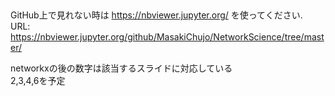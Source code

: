 ## 
GitHub上で見れない時は https://nbviewer.jupyter.org/ を使ってください.  
URL: https://nbviewer.jupyter.org/github/MasakiChujo/NetworkScience/tree/master/  

networkxの後の数字は該当するスライドに対応している  
2,3,4,6を予定  
